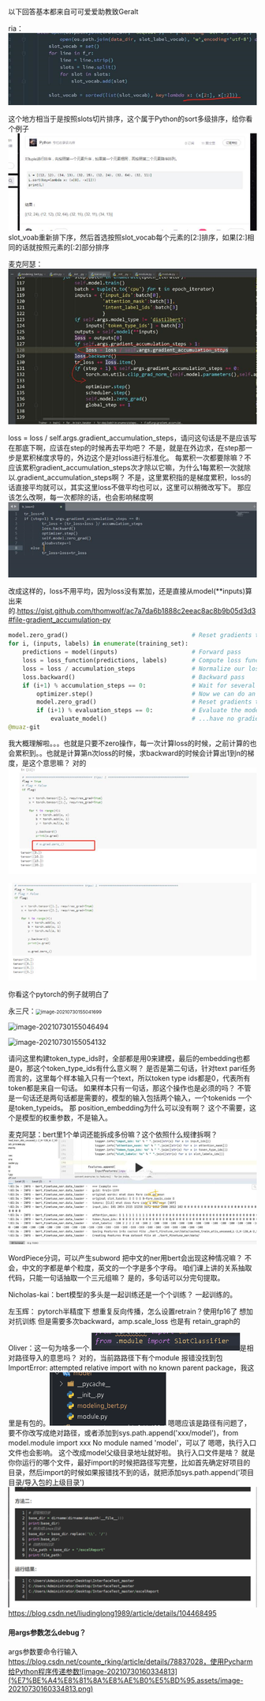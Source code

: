 以下回答基本都来自可可爱爱助教致Geralt

ria：![image-20210730161953815](%E7%BE%A4%E8%81%8A%E8%AE%B0%E5%BD%95.assets/image-20210730161953815.png)

这个地方相当于是按照slots切片排序，这个属于Python的sort多级排序，给你看个例子![image-20210730162023518](%E7%BE%A4%E8%81%8A%E8%AE%B0%E5%BD%95.assets/image-20210730162023518.png)
slot_voab重新排下序，然后首选按照slot_vocab每个元素的[2:]排序，如果[2:]相同的话就按照元素的[:2]部分排序

麦克阿瑟：![image-20210730162057591](%E7%BE%A4%E8%81%8A%E8%AE%B0%E5%BD%95.assets/image-20210730162057591.png)

loss = loss / self.args.gradient_accumulation_steps，请问这句话是不是应该写在那底下啊，应该在step的时候再去平均吧？
不是，就是在外边求，在step那一步是累积梯度求导的，外边这个是对loss进行标准化。
每累积一次都要除嘛？不应该累积gradient_accumulation_steps次才除以它嘛，为什么1每累积一次就除以.gradient_accumulation_steps啊？
不是，这里累积指的是梯度累积，loss的话直接平均就可以，其实这里loss不做平均也可以，这里可以稍微改写下。
那应该怎么改啊，每一次都除的话，也会影响梯度啊
![image-20210730162314557](%E7%BE%A4%E8%81%8A%E8%AE%B0%E5%BD%95.assets/image-20210730162314557.png)

改成这样的，loss不用平均，因为loss没有累加，还是直接从model(**inputs)算出来的.https://gist.github.com/thomwolf/ac7a7da6b1888c2eeac8ac8b9b05d3d3#file-gradient_accumulation-py

```python
model.zero_grad()                                   # Reset gradients tensors
for i, (inputs, labels) in enumerate(training_set):
    predictions = model(inputs)                     # Forward pass
    loss = loss_function(predictions, labels)       # Compute loss function
    loss = loss / accumulation_steps                # Normalize our loss (if averaged)
    loss.backward()                                 # Backward pass
    if (i+1) % accumulation_steps == 0:             # Wait for several backward steps
        optimizer.step()                            # Now we can do an optimizer step
        model.zero_grad()                           # Reset gradients tensors
        if (i+1) % evaluation_steps == 0:           # Evaluate the model when we...
            evaluate_model()                        # ...have no gradients accumulated
@muaz-git

```

我大概理解啦。。。也就是只要不zero操作，每一次计算loss的时候，之前计算的也会累积到。。也就是计算第n次loss的时候，求backward的时候会计算出1到n的梯度，是这个意思嘛？
对的![image-20210730162449277](%E7%BE%A4%E8%81%8A%E8%AE%B0%E5%BD%95.assets/image-20210730162449277.png)

![image-20210730162458524](%E7%BE%A4%E8%81%8A%E8%AE%B0%E5%BD%95.assets/image-20210730162458524.png)

你看这个pytorch的例子就明白了

永三尺：<img src="C:/Users/86182/AppData/Roaming/Typora/typora-user-images/image-20210730155041699.png" alt="image-20210730155041699" style="zoom: 67%;" />

![image-20210730155046494](C:/Users/86182/AppData/Roaming/Typora/typora-user-images/image-20210730155046494.png)

![image-20210730155054132](C:/Users/86182/AppData/Roaming/Typora/typora-user-images/image-20210730155054132.png)

请问这里构建token_type_ids时，全部都是用0来建模，最后的embedding也都是0，那这个token_type_ids有什么意义啊？
是否是第二句话，针对text pari任务而言的，这里每个样本输入只有一个text，所以token type ids都是0，代表所有token都是来自一句话。
如果样本只有一句话，那这个操作也是必须的吗？
不管是一句话还是两句话都是需要的，模型的输入包括两个输入，一个tokenids 一个是token_typeids。
那 position_embedding为什么可以没有啊？
这个不需要，这个是模型的权重参数，不是输入。

麦克阿瑟：bert里1个单词还能拆成多份嘛？这个依照什么规律拆啊？
![image-20210730155509706](%E7%BE%A4%E8%81%8A%E8%AE%B0%E5%BD%95.assets/image-20210730155509706.png)

WordPiece分词，可以产生subword
把中文的ner用bert会出现这种情况嘛？
不会，中文的字都是单个粒度，英文的一个字是多个字母。
咱们课上讲的关系抽取代码，只能一句话抽取一个三元组嘛？
是的，多句话可以分完句提取。

Nicholas-kai：bert模型的多头是一起训练还是一个个训练？
一起训练的。

左玉辉： pytorch半精度下 想重复反向传播，怎么设置retrain？使用fp16了 想加对抗训练 但是需要多次backward，amp.scale_loss 也是有 retain_graph的



Oliver：这一句为啥多一个.![image-20210730155827496](%E7%BE%A4%E8%81%8A%E8%AE%B0%E5%BD%95.assets/image-20210730155827496.png)是相对路径导入的意思吗？
对的，当前路路径下有个module
报错没找到包ImportError: attempted relative import with no known parent package，我这里是有包的。![image-20210730155953280](%E7%BE%A4%E8%81%8A%E8%AE%B0%E5%BD%95.assets/image-20210730155953280.png)
嗯嗯应该是路径有问题了，要不你改写成绝对路径，或者添加到sys.path.append('xxx/model')，from model.module import xxx
 No module named 'model'，可以了 
嗯嗯，执行入口文件也会影响。
这个改成model父级目录地址就好啦。
执行入口文件是啥？
就是你你运行的哪个文件，最好import的时候把路径写完整，比如首先确定好项目的目录，然后import的时候如果报错找不到的话，就把添加sys.path.append('项目目录/导入包的上级目录')
![image-20210730160218370](%E7%BE%A4%E8%81%8A%E8%AE%B0%E5%BD%95.assets/image-20210730160218370.png)
https://blog.csdn.net/liudinglong1989/article/details/104468495

#### 用args参数怎么debug？

args参数要命令行输入
https://blog.csdn.net/counte_rking/article/details/78837028，使用Pycharm给Python程序传递参数![image-20210730160334813](%E7%BE%A4%E8%81%8A%E8%AE%B0%E5%BD%95.assets/image-20210730160334813.png)

